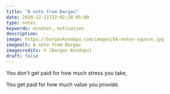 ```yaml
---
title: "A note from Bargav"
date: 2020-12-11T22:02:28-05:00
type: notes
keywords: mindset, motivation
description:
image: https://bargavkondapu.com/images/bk-notes-square.jpg
imagealt: A note from Bargav
imagecredits: © [Bargav Kondapu]
draft: false
---
```

[comment]: # (A note is any quick thought, quote, one-liners or a simple tweet. )

You don't get paid for how much stress you take,

You get paid for how much value you provide.
